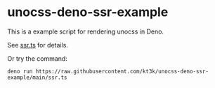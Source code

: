 # unocss-deno-ssr-example

This is a example script for rendering unocss in Deno.

See [ssr.ts](./ssr.ts) for details.

Or try the command:
```
deno run https://raw.githubusercontent.com/kt3k/unocss-deno-ssr-example/main/ssr.ts
```
